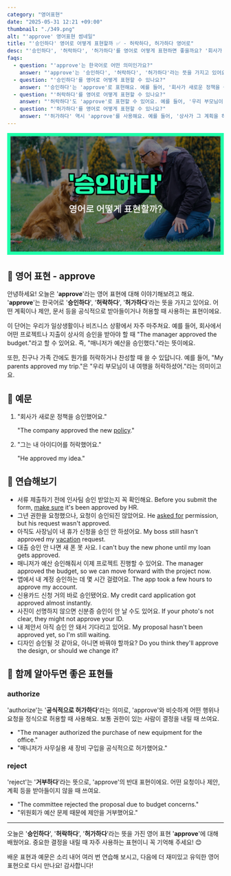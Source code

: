 ```yaml
---
category: "영어표현"
date: "2025-05-31 12:21 +09:00"
thumbnail: "./349.png"
alt: "'approve' 영어표현 썸네일"
title: "'승인하다' 영어로 어떻게 표현할까 ✅ - 허락하다, 허가하다 영어로"
desc: "'승인하다', '허락하다', '허가하다'를 영어로 어떻게 표현하면 좋을까요? '회사가 새로운 정책을 승인했어요.', '우리 부모님이 내 여행을 허락하셨어요.' 등을 영어로 표현하는 법을 배워봅시다. 다양한 예문을 통해서 연습하고 본인의 표현으로 만들어 보세요."
faqs:
  - question: "'approve'는 한국어로 어떤 의미인가요?"
    answer: "'approve'는 '승인하다', '허락하다', '허가하다'라는 뜻을 가지고 있어요. 계획이나 제안, 문서 등을 공식적으로 받아들이거나 허용할 때 사용하는 표현이에요."
  - question: "'승인하다'를 영어로 어떻게 표현할 수 있나요?"
    answer: "'승인하다'는 'approve'로 표현해요. 예를 들어, '회사가 새로운 정책을 승인했어요.'는 'The company approved the new policy.'라고 말할 수 있어요."
  - question: "'허락하다'를 영어로 어떻게 표현할 수 있나요?"
    answer: "'허락하다'도 'approve'로 표현할 수 있어요. 예를 들어, '우리 부모님이 내 여행을 허락하셨어요.'는 'My parents approved my trip.'라고 해요."
  - question: "'허가하다'를 영어로 어떻게 표현할 수 있나요?"
    answer: "'허가하다' 역시 'approve'를 사용해요. 예를 들어, '상사가 그 계획을 허가했어요.'는 'The manager approved the plan.'이라고 할 수 있어요."
---
```


!['approve' 영어표현 썸네일](./349.png)

## 🌟 영어 표현 - approve

안녕하세요! 오늘은 '**approve**'라는 영어 표현에 대해 이야기해보려고 해요. '**approve**'는 한국어로 '**승인하다**', '**허락하다**', '**허가하다**'라는 뜻을 가지고 있어요. 어떤 계획이나 제안, 문서 등을 공식적으로 받아들이거나 허용할 때 사용하는 표현이에요.

이 단어는 우리가 일상생활이나 비즈니스 상황에서 자주 마주쳐요. 예를 들어, 회사에서 어떤 프로젝트나 지출이 상사의 승인을 받아야 할 때 "The manager approved the budget."라고 할 수 있어요. 즉, "매니저가 예산을 승인했다."라는 뜻이에요.

또한, 친구나 가족 간에도 뭔가를 허락하거나 찬성할 때 쓸 수 있답니다. 예를 들어, "My parents approved my trip."은 "우리 부모님이 내 여행을 허락하셨어."라는 의미이고요.

## 📖 예문

1. "회사가 새로운 정책을 승인했어요."

   "The company approved the new [policy](/blog/in-english/623.policy/)."

2. "그는 내 아이디어를 허락했어요."

   "He approved my idea."

## 💬 연습해보기

<ul data-interactive-list>
  <li data-interactive-item>
    <span data-toggler>서류 제출하기 전에 인사팀 승인 받았는지 꼭 확인해요.</span>
    <span data-answer>Before you submit the form, <a href="/blog/in-english/232.make-sure/">make sure</a> it's been approved by HR.</span>
  </li>
  <li data-interactive-item>
    <span data-toggler>그년 권한을 요청했으나, 요청이 승인되진 않았어요.</span>
    <span data-answer>He <a href="/blog/in-english/125.ask-for/">asked for</a> permission, but his request wasn't approved.</span>
  </li>
  <li data-interactive-item>
    <span data-toggler>아직도 사장님이 내 휴가 신청을 승인 안 하셨어요.</span>
    <span data-answer>My boss still hasn't approved my <a href="/blog/in-english/516.vacation/">vacation</a> request.</span>
  </li>
  <li data-interactive-item>
    <span data-toggler>대출 승인 안 나면 새 폰 못 사요.</span>
    <span data-answer>I can't buy the new phone until my loan gets approved.</span>
  </li>
  <li data-interactive-item>
    <span data-toggler>매니저가 예산 승인해줘서 이제 프로젝트 진행할 수 있어요.</span>
    <span data-answer>The manager approved the budget, so we can move forward with the project now.</span>
  </li>
  <li data-interactive-item>
    <span data-toggler>앱에서 내 계정 승인하는 데 몇 시간 걸렸어요.</span>
    <span data-answer>The app took a few hours to approve my account.</span>
  </li>
  <li data-interactive-item>
    <span data-toggler>신용카드 신청 거의 바로 승인됐어요.</span>
    <span data-answer>My credit card application got approved almost instantly.</span>
  </li>
  <li data-interactive-item>
    <span data-toggler>사진이 선명하지 않으면 신분증 승인이 안 날 수도 있어요.</span>
    <span data-answer>If your photo's not clear, they might not approve your ID.</span>
  </li>
  <li data-interactive-item>
    <span data-toggler>내 제안서 아직 승인 안 돼서 기다리고 있어요.</span>
    <span data-answer>My proposal hasn't been approved yet, so I'm still waiting.</span>
  </li>
  <li data-interactive-item>
    <span data-toggler>디자인 승인될 것 같아요, 아니면 바꿔야 할까요?</span>
    <span data-answer>Do you think they'll approve the design, or should we change it?</span>
  </li>
</ul>

## 🤝 함께 알아두면 좋은 표현들

### authorize

'authorize'는 '**공식적으로 허가하다**'라는 의미로, 'approve'와 비슷하게 어떤 행위나 요청을 정식으로 허용할 때 사용해요. 보통 권한이 있는 사람이 결정을 내릴 때 쓰여요.

- "The manager authorized the purchase of new equipment for the office."
- "매니저가 사무실용 새 장비 구입을 공식적으로 허가했어요."

### reject

'reject'는 '**거부하다**'라는 뜻으로, 'approve'의 반대 표현이에요. 어떤 요청이나 제안, 계획 등을 받아들이지 않을 때 쓰여요.

- "The committee rejected the proposal due to budget concerns."
- "위원회가 예산 문제 때문에 제안을 거부했어요."

---

오늘은 '**승인하다**', '**허락하다**', '**허가하다**'라는 뜻을 가진 영어 표현 '**approve**'에 대해 배웠어요. 중요한 결정을 내릴 때 자주 사용하는 표현이니 꼭 기억해 주세요! 😊

배운 표현과 예문은 소리 내어 여러 번 연습해 보시고, 다음에 더 재미있고 유익한 영어 표현으로 다시 만나요! 감사합니다!
